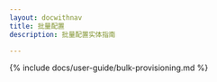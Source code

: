 ```yaml
---
layout: docwithnav
title: 批量配置
description: 批量配置实体指南

---
```


{% include docs/user-guide/bulk-provisioning.md %}